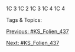 1C 3
1C 2
1C 3
1C 4
1C 4

   Tags & Topics:
   

[Previous: #KS_Folien_437](KS_Folien_437.md)

[Next: #KS_Folien_437](KS_Folien_437.md)